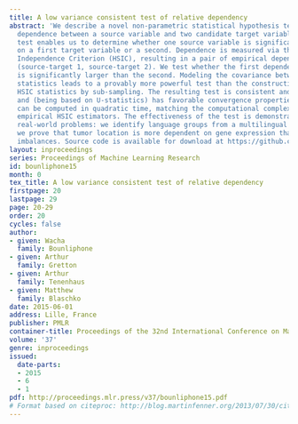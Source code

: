 ```yaml
---
title: A low variance consistent test of relative dependency
abstract: 'We describe a novel non-parametric statistical hypothesis test of relative
  dependence between a source variable and two candidate target variables. Such a
  test enables us to determine whether one source variable is significantly more dependent
  on a first target variable or a second. Dependence is measured via the Hilbert-Schmidt
  Independence Criterion (HSIC), resulting in a pair of empirical dependence measures
  (source-target 1, source-target 2). We test whether the first dependence measure
  is significantly larger than the second. Modeling the covariance between these HSIC
  statistics leads to a provably more powerful test than the construction of independent
  HSIC statistics by sub-sampling. The resulting test is consistent and unbiased,
  and (being based on U-statistics) has favorable convergence properties. The test
  can be computed in quadratic time, matching the computational complexity of standard
  empirical HSIC estimators. The effectiveness of the test is demonstrated on several
  real-world problems: we identify language groups from a multilingual corpus, and
  we prove that tumor location is more dependent on gene expression than chromosomal
  imbalances. Source code is available for download at https://github.com/wbounliphone/reldep/.'
layout: inproceedings
series: Proceedings of Machine Learning Research
id: bounliphone15
month: 0
tex_title: A low variance consistent test of relative dependency
firstpage: 20
lastpage: 29
page: 20-29
order: 20
cycles: false
author:
- given: Wacha
  family: Bounliphone
- given: Arthur
  family: Gretton
- given: Arthur
  family: Tenenhaus
- given: Matthew
  family: Blaschko
date: 2015-06-01
address: Lille, France
publisher: PMLR
container-title: Proceedings of the 32nd International Conference on Machine Learning
volume: '37'
genre: inproceedings
issued:
  date-parts:
  - 2015
  - 6
  - 1
pdf: http://proceedings.mlr.press/v37/bounliphone15.pdf
# Format based on citeproc: http://blog.martinfenner.org/2013/07/30/citeproc-yaml-for-bibliographies/
---
```

